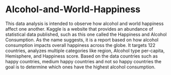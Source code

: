 # Alcohol-and-World-Happiness

 This data analysis is intended to observe how alcohol and world happiness affect one another. Kaggle is a website that provides an abundance of statistical data published, such as this one called the Happiness and Alcohol Consumption. As the name suggests, it is a report based on how alcohol consumption impacts overall happiness across the globe. It targets 122 countries, analyzes multiple categories like region, Alcohol type per-capita, Hemisphere, and Happiness score. Based on the data countries such as happy countries, medium happy countries and not so happy countries the goal is to determine which ones have the highest alcohol consumption. 


